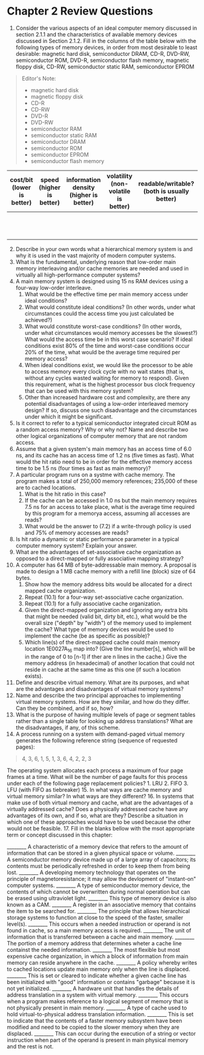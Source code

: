 # Chapter 2 Review Questions

1. Consider the various aspects of an ideal computer memory discussed in section 2.1.1 and the characteristics of available memory devices discussed in Section 2.1.2. Fill in the columns of the table below with the following types of memory devices, in order from most desirable to least desirable: magnetic hard disk, semiconductor DRAM, CD-R, DVD-RW, semiconductor ROM, DVD-R, semiconductor flash memory, magnetic floppy disk, CD-RW, semiconductor static RAM, semiconductor EPROM

> Editor's Note:
> * magnetic hard disk
> * magnetic floppy disk
> * CD-R
> * CD-RW
> * DVD-R
> * DVD-RW
> * semiconductor RAM
> * semiconductor static RAM
> * semiconductor DRAM
> * semiconductor ROM
> * semiconductor EPROM
> * semiconductor flash memory

| cost/bit (lower is better) | speed (higher is better) | information density (higher is better) | volatility (non-volatile is better) | readable/writable? (both is usually better) | power consumption (lower is better) | durability (more durable is better) | removable/portable? (more portable is usually better) | 
| -- | -- | -- | -- | -- | -- | -- | -- | 
|    |    |    |    |    |    |    |    |   
|    |    |    |    |    |    |    |    |
|    |    |    |    |    |    |    |    |
|    |    |    |    |    |    |    |    |
|    |    |    |    |    |    |    |    |
|    |    |    |    |    |    |    |    |
|    |    |    |    |    |    |    |    |
|    |    |    |    |    |    |    |    |
|    |    |    |    |    |    |    |    |
|    |    |    |    |    |    |    |    |
|    |    |    |    |    |    |    |    |
|    |    |    |    |    |    |    |    |
2. Describe in your own words what a hierarchical memory system is and why it is used in the vast majority of modern computer systems.
3. What is the fundamental, underlying reason that low-order main memory interleaving and/or cache memories are needed and used in virtually all high-performance computer systems?
4. A main memory system is designed using 15 ns RAM devices using a four-way low-order interleave.
   1. What would be the effective time per main memory access under ideal conditions?
   2. What would constitute ideal conditions? (In other words, under what circumstances could the access time you just calculated be achieved?)
   3. What would constitute worst-case conditions? (In other words, under what circumstances would memory accesses be the slowest?) What would the access time be in this worst case scenario? If ideal conditions exist 80% of the time and worst-case conditions occur 20% of the time, what would be the average time required per memory access?
   4. When ideal conditions exist, we would like the processor to be able to access memory every clock cycle with no wait states (that is, without any cycles wasted waiting for memory to respond). Given this requirement, what is the highest processor bus clock frequency that can be used with this memory system?
   5. Other than increased hardware cost and complexity, are there any potential disadvantages of using a low-order interleaved memory design? If so, discuss one such disadvantage and the circumstances under which it might be significant.
5. Is it correct to refer to a typical semiconductor integrated circuit ROM as a random access memory? Why or why not? Name and describe two other logical organizations of computer memory that are not random access.
6. Assume that a given system's main memory has an access time of 6.0 ns, and its cache has an access time of 1.2 ns (five times as fast). What would the hit ratio need to be in order for the effective memory access time to be 1.5 ns (four times as fast as main memory)?
7. A particular program runs on a systme with cache memory. The program makes a total of 250,000 memory references; 235,000 of these are to cached locations.
   1. What is the hit ratio in this case?
   2. If the cache can be accessed in 1.0 ns but the main memory requires 7.5 ns for an access to take place, what is the average time required by this program for a memorya access, assuming all accesses are reads? 
   3. What would be the answer to (7.2) if a write-through policy is used and 75% of memory accesses are reads?
8. Is hit ratio a dynamic or static performance parameter in a typical computer memory system? Explain your answer. 
9. What are the advantages of set-associative cache organization as opposed to a direct-mapped or fully associative mapping strategy?
10. A computer has 64 MB of byte-addressable main memory. A proposal is made to design a 1 MB cache memory with a refill line (block) size of 64 bytes.
    1.  Show how the memory address bits would be allocated for a direct mapped cache organization.
    2.  Repeat (10.1) for a four-way set-associative cache organization.
    3.  Repeat (10.1) for a fully associative cache organization.
    4.  Given the direct-mapped organization and ignoring any extra bits that might be needed (valid bit, dirty bit, etc.), what would be the overall size ("depth" by "width") of the memory used to implement the cache? What type of memory devices would be used to implement the cache (be as specific as possible)? 
    5.  Which line(s) of the direct-mapped cache could main memory location $1 \mathrm{E} 0027 \mathrm{A}_{16}$ map into? (Give the line number\[s\], which will be in the range of 0 to \[n-1\] if ther are n lines in the cache.) Give the memory address (in hexadecimal) of another location that could not reside in cache at the same time as this one (if such a location exists). 
11. Define and describe virtual memory. What are its purposes, and what are the advantages and disadvantages of virtual memory systems? 
12. Name and describe the two principal approaches to implementing virtual memory systems. How are they similar, and how do they differ. Can they be combined, and if so, how? 
13. What is the purpose of having multiple levels of page or segment tables rather than a single table for looking up address translations? What are the disadvantages, if any, of this scheme. 
14. A process running on a system with demand-paged virtual memory generates the following reference string (sequence of requested pages): 

> 4, 3, 6, 1, 5, 1, 3, 6, 4, 2, 2, 3

The operating system allocates each process a maximum of four page frames at a time. What will be the number of page faults for this process under each of the following page replacement policies? 
    1. LRU
    2. FIFO
    3. LFU (with FIFO as tiebreaker)
15. In what ways are cache memory and virtual memory similar? In what ways are they different? 
16. In systems that make use of both virtual memory and cache, what are the advantages of a virtually addressed cache? Does a physically addressed cache have any advantages of its own, and if so, what are they? Describe a situation in which one of these approaches would have to be used because the other would not be feasible. 
17. Fill in the blanks bellow with the msot appropriate term or concept discussed in this chapter: 

________ A characteristic of a memory device that refers to the amount of information that can be stored in a given physical space or volume.
________ A semiconductor memory device made up of a large array of capacitors; its contents must be periodically refreshed in order to keep them from being lost. 
________ A developing memory technology that operates on the principle of magnetoresistance; it may allow the devlopment of "instant-on" computer systems. 
________ A type of semiconductor memory device, the contents of which cannot be overwritten during normal operation but can be erased using ultraviolet light.
________ This type of memory device is also known as a CAM.
________ A register in an associative memory that contains the item to be searched for.
________ The principle that allows hierarchical storage systems to function at close to the speed of the faster, smaller level(s). 
________ This occurs when a needed instruction or operand is not found in cache, so a main memory access is required.
________ The unit of information that is transferred between a cache and main memory.
________ The portion of a memory address that determines wheter a cache line containst the needed information.
________ The most flexible but most expensive cache organization, in which a block of information from main memory can reside anywhere in the cache. 
________ A policy whereby writes to cached locations update main memory only when the line is displaced.
________ This is set or cleared to indicate whether a given cache line has been initialized with "good" information  or contains "garbage" because it is not yet initialized.
________ A hardware unit that handles the details of address translation in a system with virtual memory.
________ This occurs when a program makes reference to a logical segment of memory that is not physically present in main memory.
________ A type of cache used to hold virtual-to-physical address translation information.
________ This is set to indicate that the contents of a faster memory subsystem have been modified and need to be copied to the slower memory when they are displaced.
________ This can occur during the execution of a string or vector instruction when part of the operand is present in main physical memory and the rest is not. 

